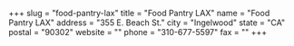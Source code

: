 +++
slug = "food-pantry-lax"
title = "Food Pantry LAX"
name = "Food Pantry LAX"
address = "355 E. Beach St."
city = "Ingelwood"
state = "CA"
postal = "90302"
website = ""
phone = "310-677-5597"
fax = ""
+++
